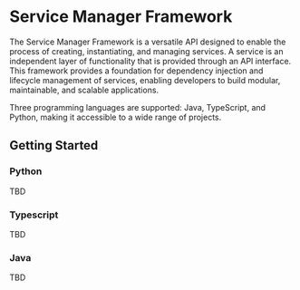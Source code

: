 # Service Manager Framework

The Service Manager Framework is a versatile API designed to enable the process of creating, instantiating, and managing services.  A service is an independent layer of functionality that is provided through an API interface.  This framework provides a foundation for dependency injection and lifecycle management of services, enabling developers to build modular, maintainable, and scalable applications. 

Three programming languages are supported: Java, TypeScript, and Python, making it accessible to a wide range of projects.

## Getting Started

### Python

TBD

### Typescript

TBD

### Java

TBD
